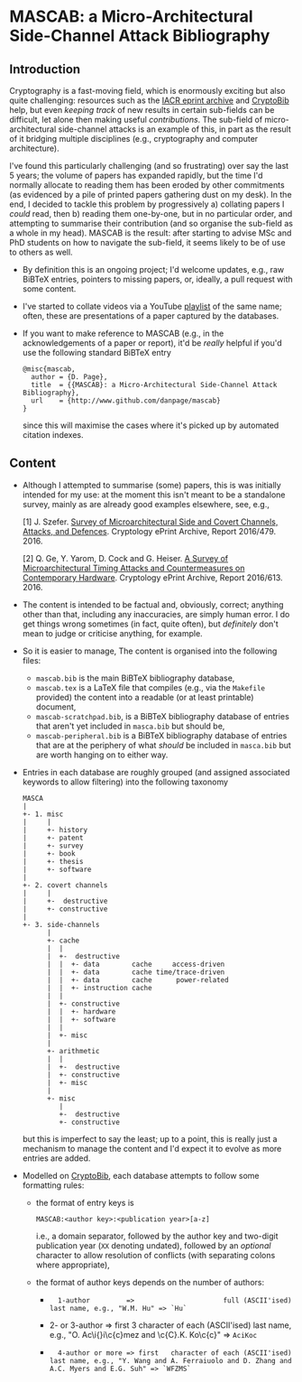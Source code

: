 # MASCAB: a Micro-Architectural Side-Channel Attack Bibliography

## Introduction

Cryptography is a fast-moving field, which is enormously exciting but also
quite challenging: resources such as the
[IACR eprint archive](http://eprint.iacr.org/)
and
[CryptoBib](http://cryptobib.di.ens.fr)
help, but even *keeping track* of new results in certain sub-fields can be 
difficult, let alone then making useful *contributions*.  The sub-field of 
micro-architectural side-channel attacks is an example of this, in part as
the result of it bridging multiple disciplines (e.g., cryptography and 
computer architecture).  

I've found this particularly challenging (and so frustrating) over say the 
last 5 years; the volume of papers has expanded rapidly, but the time I'd
normally allocate to reading them has been eroded by other commitments (as
evidenced by a pile of printed papers gathering dust on my desk).  In the
end, I decided to tackle this problem by progressively
a) collating papers I *could* read,
   then
b) reading them one-by-one, but in no particular order, and attempting to
   summarise their contribution (and so organise the sub-field as a whole
   in my head).
MASCAB is the result: after starting to advise MSc and PhD students on how
to navigate the sub-field, it seems likely to be of use to others as well.

- By definition this is an ongoing project; I'd welcome updates, e.g., raw 
  BiBTeX entries, pointers to missing papers, or, ideally, a pull request
  with some content.

- I've started to collate videos via a YouTube
  [playlist](http://www.youtube.com/playlist?list=PLcjiHk8Sl-KK1qY4JOzTDu095TscjcEVa)
  of the same name; often, these are presentations of a paper captured
  by the databases.

- If you want to make reference to 
  MASCAB
  (e.g., in the acknowledgements of a paper or report), it'd be *really*
  helpful if you'd use the following standard BiBTeX entry

  ```
  @misc{mascab,
    author = {D. Page},
    title  = {{MASCAB}: a Micro-Architectural Side-Channel Attack Bibliography},
    url    = {http://www.github.com/danpage/mascab}
  }
  ```

  since this will maximise the cases where it's picked up by automated
  citation indexes.

## Content

- Although I attempted to summarise (some) papers, this is was initially
  intended for my use: at the moment this isn't meant to be a standalone 
  survey, mainly as are already good examples elsewhere, see, e.g., 

  [1] J. Szefer.
      [Survey of Microarchitectural Side and Covert Channels, Attacks, and Defences](http://eprint.iacr.org/2016/479).
      Cryptology ePrint Archive, Report 2016/479. 2016.

  [2] Q. Ge, Y. Yarom, D. Cock and G. Heiser.
      [A Survey of Microarchitectural Timing Attacks and Countermeasures on Contemporary Hardware](http://eprint.iacr.org/2016/613).
      Cryptology ePrint Archive, Report 2016/613. 2016.

- The content is intended to be factual and, obviously, correct; anything 
  other than that, including any inaccuracies, are simply human error.  I
  do get things wrong sometimes (in fact, quite often), but *definitely* 
  don't mean to judge or criticise anything, for example.

- So it is easier to manage, The content is organised into the following
  files:

  - `mascab.bib`
    is the main BiBTeX bibliography database,
  - `mascab.tex`
    is a LaTeX file that compiles (e.g., via the `Makefile` provided)
    the content into a readable (or at least printable) document,
  - `mascab-scratchpad.bib`,
    is a        BiBTeX bibliography database of entries that aren't yet
    included in `masca.bib` but should be,
  - `mascab-peripheral.bib`
    is a        BiBTeX bibliography database of entries that are at the
    periphery of what *should* be included in `masca.bib` but are worth
    hanging on to either way.

- Entries in each database are roughly grouped (and assigned associated
  keywords to allow filtering) into the following taxonomy

  ```
  MASCA
  |
  +- 1. misc
  |     |
  |     +- history
  |     +- patent
  |     +- survey
  |     +- book
  |     +- thesis
  |     +- software
  |
  +- 2. covert channels
  |     |
  |     +-  destructive
  |     +- constructive
  |
  +- 3. side-channels      
        |
        +- cache
        |  |
        |  +-  destructive
        |  |  +- data        cache     access-driven
        |  |  +- data        cache time/trace-driven
        |  |  +- data        cache      power-related
        |  |  +- instruction cache
        |  |
        |  +- constructive
        |  |  +- hardware
        |  |  +- software
        |  |
        |  +- misc
        |
        +- arithmetic
        |  |
        |  +-  destructive
        |  +- constructive
        |  +- misc
        |
        +- misc
           |
           +-  destructive
           +- constructive
  ```

  but this is imperfect to say the least; up to a point, this is really
  just a mechanism to manage the content and I'd expect it to evolve as
  more entries are added.

- Modelled on 
  [CryptoBib](http://cryptobib.di.ens.fr),
  each database attempts to follow some formatting rules:

  - the format of entry keys is

    `MASCAB:<author key>:<publication year>[a-z]`

    i.e., a domain separator, followed by the author key and two-digit
    publication year (`XX` denoting undated), followed by an *optional* 
    character to allow resolution of conflicts (with separating colons 
    where appropriate),

  - the format of author keys depends on the number of authors:

    -       1-author         =>                      full (ASCII'ised) last name, e.g., "W.M. Hu" => `Hu`
    - 2- or 3-author         => first 3 character of each (ASCII'ised) last name, e.g., "O. Ac\i{}i\c{c}mez and \c{C}.K. Ko\c{c}" => `AciKoc`
    -       4-author or more => first   character of each (ASCII'ised) last name, e.g., "Y. Wang and A. Ferraiuolo and D. Zhang and A.C. Myers and E.G. Suh" => `WFZMS`
